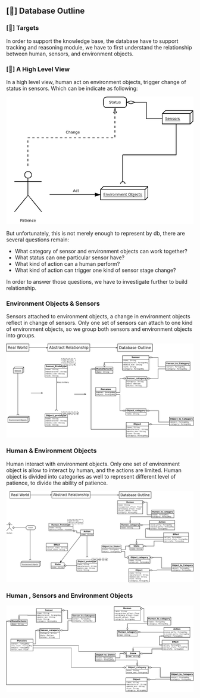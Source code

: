 [&#xf1c0;] **Database Outline**
-------------

### [&#xf192;] **Targets**

In order to support the knowledge base, the database have to support tracking and reasoning module, we have to first understand the relationship between human, sensors, and environment objects. 

### [&#xf0ac;] **A High Level View**

In a high level view, human act on environment objects, trigger change of status in sensors. Which can be indicate as following: 

<p align="center">
  <img src="../diagrams/interface_db_highlevel.png" width="550"/>
</p>

But unfortunately, this is not merely enough to represent by db, there are several questions remain: 

* What category of sensor and environment objects can work together?
* What status can one particular sensor have?
* What kind of action can a human perform?
* What kind of action can trigger one kind of sensor stage change?

In order to answer those questions, we have to investigate further to build relationship. 

### Environment Objects & Sensors

Sensors attached to environment objects, a change in environment objects reflect in change of sensors. Only one set of sensors can attach to one kind of environment objects, so we group both sensors and environment objects into groups.

![db_es](../diagrams/interface_db_es.png)

### Human & Environment Objects

Human interact with environment objects. Only one set of environment object is allow to interact by human, and the actions are limited. Human object is divided into categories as well to represent different level of patience, to divide the ability of patience.

![db_ho](../diagrams/interface_db_ho.png)

### Human , Sensors and Environment Objects

![db_overall](../diagrams/interface_db_overall.png)